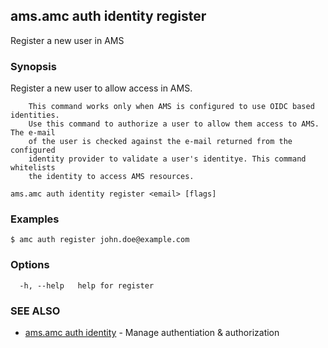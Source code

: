 ## ams.amc auth identity register

Register a new user in AMS

### Synopsis

Register a new user to allow access in AMS.

		This command works only when AMS is configured to use OIDC based identities.
 		Use this command to authorize a user to allow them access to AMS. The e-mail
		of the user is checked against the e-mail returned from the configured
		identity provider to validate a user's identitye. This command whitelists
		the identity to access AMS resources.
		

```
ams.amc auth identity register <email> [flags]
```

### Examples

```
$ amc auth register john.doe@example.com
```

### Options

```
  -h, --help   help for register
```

### SEE ALSO

* [ams.amc auth identity](ams.amc_auth_identity.md)	 - Manage authentiation & authorization


